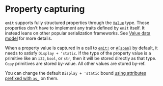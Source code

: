 # Property capturing

`emit` supports fully structured properties through the [`Value`](https://docs.rs/emit/0.11.5/emit/struct.Value.html) type. Those properties don't have to implement any traits defined by `emit` itself. It instead leans on other popular serialization frameworks. See [Value data model](./events.md#value-data-model) for more details.

When a property value is captured in a call to [`emit!`](https://docs.rs/emit/0.11.5/emit/macro.emit.html) or [`#[span]`](https://docs.rs/emit/0.11.5/emit/attr.span.html) by default, it needs to satisfy `Display + 'static`. If the type of the property value is a primitive like an `i32`, `bool`, or `str`, then it will be stored directly as that type. `Copy` primitives are stored by-value. All other values are stored by-ref.

You can change the default `Display + 'static` bound [using attributes prefixed with `as_`](https://docs.rs/emit/0.11.5/emit/attr.span.html?search=attr%3Aas_) on them.
